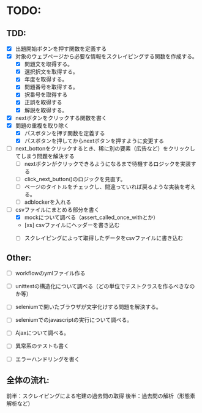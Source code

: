 # TODO:
## TDD:
- [x] 出題開始ボタンを押す関数を定義する
- [x] 対象のウェブページから必要な情報をスクレイピングする関数を作成する。
    - [x] 問題文を取得する。
    - [x] 選択択文を取得する。
    - [x] 年度を取得する。
    - [x] 問題番号を取得する。
    - [x] 択番号を取得する
    - [x] 正誤を取得する
    - [x] 解説を取得する。
- [x] nextボタンをクリックする関数を書く　
- [x] 問題の重複を取り除く
    - [x] パスボタンを押す関数を定義する
    - [x] パスボタンを押してからnextボタンを押すように変更する
- [ ] next_bottonをクリックするとき、稀に別の要素（広告など）をクリックしてしまう問題を解決する
    - [ ] nextボタンがクリックできるようになるまで待機するロジックを実装する
    - [ ] click_next_button()のロジックを見直す。
    - [ ] ページのタイトルをチェックし、間違っていれば戻るような実装を考える。
    - [ ] adblockerを入れる
- [ ] csvファイルにまとめる部分を書く
    - [x] mockについて調べる（assert_called_once_withとか）
    - [xs] csvファイルにヘッダーを書き込む
    - [ ] スクレイピングによって取得したデータをcsvファイルに書き込む


## Other:
- [ ] workflowのymlファイル作る
- [ ] unittestの構造化について調べる（どの単位でテストクラスを作るべきなのか等）
- [ ] seleniumで開いたブラウザが文字化けする問題を解決する。

- [ ] seleniumでのjavascriptの実行について調べる。
- [ ] Ajaxについて調べる。

- [ ] 異常系のテストも書く
- [ ] エラーハンドリングを書く


## 全体の流れ:
前半：スクレイピングによる宅建の過去問の取得
後半：過去問の解析（形態素解析など）



